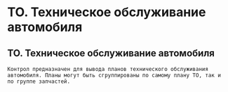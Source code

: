 ﻿---
description: 2.4.7
---
# ТО. Техническое обслуживание автомобиля
## ТО. Техническое обслуживание автомобиля
	Контрол предназначен для вывода планов технического обслуживания автомобиля. Планы могут быть сгруппированы по самому плану ТО, так и по группе запчастей. 
